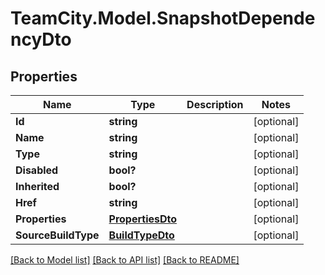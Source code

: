 # TeamCity.Model.SnapshotDependencyDto
## Properties

Name | Type | Description | Notes
------------ | ------------- | ------------- | -------------
**Id** | **string** |  | [optional] 
**Name** | **string** |  | [optional] 
**Type** | **string** |  | [optional] 
**Disabled** | **bool?** |  | [optional] 
**Inherited** | **bool?** |  | [optional] 
**Href** | **string** |  | [optional] 
**Properties** | [**PropertiesDto**](PropertiesDto.md) |  | [optional] 
**SourceBuildType** | [**BuildTypeDto**](BuildTypeDto.md) |  | [optional] 

[[Back to Model list]](../README.md#documentation-for-models) [[Back to API list]](../README.md#documentation-for-api-endpoints) [[Back to README]](../README.md)

